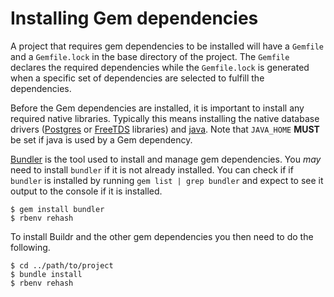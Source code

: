 # Installing Gem dependencies

A project that requires gem dependencies to be installed will have a `Gemfile` and a `Gemfile.lock` in the base
directory of the project. The `Gemfile` declares the required dependencies while the `Gemfile.lock` is
generated when a specific set of dependencies are selected to fulfill the dependencies.

Before the Gem dependencies are installed, it is important to install any required native libraries.
Typically this means installing the native database drivers ([Postgres](InstallPostgres.md) or [FreeTDS](InstallFreeTDS.md)
libraries) and [java](InstallJava.md). Note that `JAVA_HOME` **MUST** be set if java is used by a Gem dependency.

[Bundler](http://gembundler.com/) is the tool used to install and manage gem dependencies. You _may_ need to
install `bundler` if it is not already installed. You can check if if `bundler` is installed by running
`gem list | grep bundler` and expect to see it output to the console if it is installed.

    $ gem install bundler
    $ rbenv rehash

To install Buildr and the other gem dependencies you then need to do the following.

    $ cd ../path/to/project
    $ bundle install
    $ rbenv rehash
